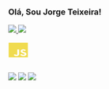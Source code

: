 ### Olá, Sou Jorge Teixeira!

<div>
  <a href="https://beacons.ai/JorgeDeTeixeira">
    <img height="180em" src="https://github-readme-stats.vercel.app/api?username=JorgeDeTeixeira&show_icons=true&theme=merko&include_all_commits=true&count_private=true"/>
    <img heigth="180em" src="https://github-readme-stats.vercel.app/api/top-langs/?username=JorgeDeTeixeira&layout=compact&langs_count=16&theme=merko">
</div>
 
<div style="display: inline_block"><br>
  <img align="center" alt="Jorge-Js" height="30" width="40" src="https://raw.githubusercontent.com/devicons/devicon/master/icons/javascript/javascript-plain.svg">
</div>
  
##
  
<div>
  <a href="https://www.linkedin.com/in/jorge-teixeira-04985b237/" target="_blank"><img src="https://img.shields.io/badge/-LinkedIn-%230077B5?style=for-the-badge&logo=linkedin&logoColor=white"></a> 
  <a href="https://www.instagram.com/jorge.teixeira0/" target="_blank"><img src="https://img.shields.io/badge/-Instagram-%23E4405F?style=for-the-badge&logo=instagram&logoColor=white"></a>
  <a href="mailto:jorgedeteixeirademelo@gmail.com"><img src="https://img.shields.io/badge/-Gmail-%23333?style=for-the-badge&logo=gmail&logoColor=white" ></a>
</div>
  
<!--
Here are some ideas to get you started:

- 🔭 I’m currently working on ...
- 🌱 I’m currently learning ...
- 👯 I’m looking to collaborate on ...
- 🤔 I’m looking for help with ...
- 💬 Ask me about ...
- 📫 How to reach me: ...
- 😄 Pronouns: ...
- ⚡ Fun fact: ...
-->

